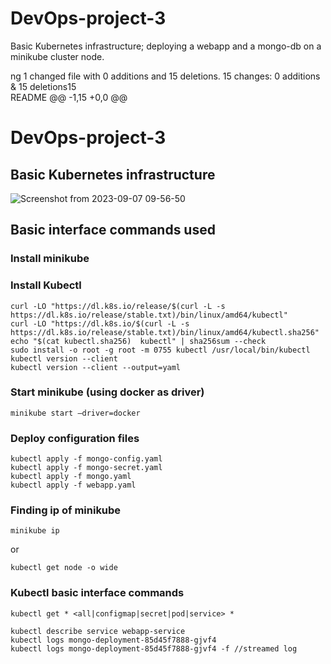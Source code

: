 # DevOps-project-3
Basic Kubernetes infrastructure; deploying a webapp and a mongo-db on a minikube cluster node. 

ng 1 changed file with 0 additions and 15 deletions.
 15 changes: 0 additions & 15 deletions15  
README
@@ -1,15 +0,0 @@
# DevOps-project-3	
## Basic Kubernetes infrastructure	
![Screenshot from 2023-09-07 09-56-50](https://github.com/Sherif-Elshafei/DevOps-project-3/assets/4324447/b94d9fbf-0bf1-455b-b456-5b4da3ccc167)

## Basic interface commands used	
### Install minikube	

### Install Kubectl	
```	
curl -LO "https://dl.k8s.io/release/$(curl -L -s https://dl.k8s.io/release/stable.txt)/bin/linux/amd64/kubectl"	
curl -LO "https://dl.k8s.io/$(curl -L -s https://dl.k8s.io/release/stable.txt)/bin/linux/amd64/kubectl.sha256"	
echo "$(cat kubectl.sha256)  kubectl" | sha256sum --check	
sudo install -o root -g root -m 0755 kubectl /usr/local/bin/kubectl	
kubectl version --client	
kubectl version --client --output=yaml	
```
### Start minikube (using docker as driver)
```
minikube start –driver=docker
```
### Deploy configuration files
```
kubectl apply -f mongo-config.yaml 
kubectl apply -f mongo-secret.yaml 
kubectl apply -f mongo.yaml 
kubectl apply -f webapp.yaml
```
### Finding ip of minikube
```
minikube ip
```
or
```
kubectl get node -o wide
```
### Kubectl basic interface commands
```
kubectl get * <all|configmap|secret|pod|service> *

kubectl describe service webapp-service
kubectl logs mongo-deployment-85d45f7888-gjvf4
kubectl logs mongo-deployment-85d45f7888-gjvf4 -f //streamed log
```
